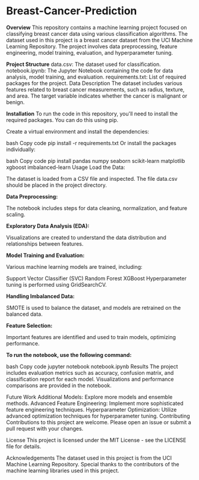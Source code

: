 # Breast-Cancer-Prediction
**Overview**
This repository contains a machine learning project focused on classifying breast cancer data using various classification algorithms. The dataset used in this project is a breast cancer dataset from the UCI Machine Learning Repository. The project involves data preprocessing, feature engineering, model training, evaluation, and hyperparameter tuning.

**Project Structure**
data.csv: The dataset used for classification.
notebook.ipynb: The Jupyter Notebook containing the code for data analysis, model training, and evaluation.
requirements.txt: List of required packages for the project.
Data Description
The dataset includes various features related to breast cancer measurements, such as radius, texture, and area. The target variable indicates whether the cancer is malignant or benign.

**Installation**
To run the code in this repository, you'll need to install the required packages. You can do this using pip.

Create a virtual environment and install the dependencies:

bash
Copy code
pip install -r requirements.txt
Or install the packages individually:

bash
Copy code
pip install pandas numpy seaborn scikit-learn matplotlib xgboost imbalanced-learn
Usage
Load the Data:

The dataset is loaded from a CSV file and inspected. The file data.csv should be placed in the project directory.

**Data Preprocessing:**

The notebook includes steps for data cleaning, normalization, and feature scaling.

**Exploratory Data Analysis (EDA):**

Visualizations are created to understand the data distribution and relationships between features.

**Model Training and Evaluation:**

Various machine learning models are trained, including:

Support Vector Classifier (SVC)
Random Forest
XGBoost
Hyperparameter tuning is performed using GridSearchCV.

**Handling Imbalanced Data:**

SMOTE is used to balance the dataset, and models are retrained on the balanced data.

**Feature Selection:**

Important features are identified and used to train models, optimizing performance.

**To run the notebook, use the following command:**

bash
Copy code
jupyter notebook notebook.ipynb
Results
The project includes evaluation metrics such as accuracy, confusion matrix, and classification report for each model. Visualizations and performance comparisons are provided in the notebook.

Future Work
Additional Models: Explore more models and ensemble methods.
Advanced Feature Engineering: Implement more sophisticated feature engineering techniques.
Hyperparameter Optimization: Utilize advanced optimization techniques for hyperparameter tuning.
Contributing
Contributions to this project are welcome. Please open an issue or submit a pull request with your changes.

License
This project is licensed under the MIT License - see the LICENSE file for details.

Acknowledgements
The dataset used in this project is from the UCI Machine Learning Repository.
Special thanks to the contributors of the machine learning libraries used in this project.

